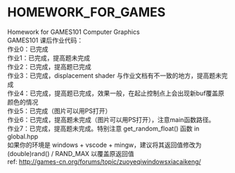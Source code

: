 # HOMEWORK_FOR_GAMES
Homework for GAMES101 Computer Graphics</br>
GAMES101 课后作业代码：</br>
作业0：已完成</br>
作业1：已完成，提高题未完成</br>
作业2：已完成，提高题已完成</br>
作业3：已完成，displacement shader 与作业文档有不一致的地方，提高题未完成</br>
作业4：已完成，提高题已完成，效果一般，在起止控制点上会出现新buf覆盖原颜色的情况</br>
作业5：已完成（图片可以用PS打开）</br>
作业6：已完成，提高题未完成（图片可以用PS打开），注意main函数路径。</br>
作业7：已完成，提高题未完成。特别注意 get_random_float() 函数 in global.hpp</br>
        如果你的环境是 windows + vscode + mingw，建议将其返回值修改为 (double)rand() / RAND_MAX 以覆盖原返回值</br>
        ref: http://games-cn.org/forums/topic/zuoyeqiwindowsxiacaikeng/</br>